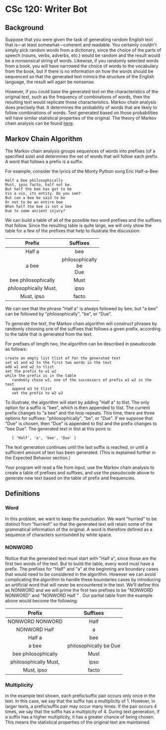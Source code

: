 # CSc 120: Writer Bot

## Background
Suppose that you were given the task of generating random English text that is—at least somewhat—coherent and readable. You certainly couldn't simply pick random words from a dictionary, since the choice of the parts of speech (nouns, verbs, adverbs, etc.) would be random and the result would be a nonsensical string of words. Likewise, if you randomly selected words from a book, you will have narrowed the choice of words to the vocabulary from the book, but if there is no information on how the words should be sequenced so that the generated text mimics the structure of the English language, the result will again be nonsense.

However, if you could base the generated text on the characteristics of the original text, such as the frequency of combinations of words, then the resulting text would replicate those characteristics.
Markov chain analysis does precisely that. It determines the probability of words that are likely to follow combinations of words. Text generated based on those probabilities will have similar statistical properties of the original. The theory of Markov chain analysis can be found [here](https://en.wikipedia.org/wiki/Markov_chain).

## Markov Chain Algorithm

The Markov chain analysis groups sequences of words into prefixes (of a specified size) and determines the set of words that will follow each prefix. A word that follows a prefix is a suffix.

For example, consider the lyrics of the Monty Python song Eric Half-a-Bee:

```
Half a bee philosophically
Must, ipso facto, half not be.
But half the bee has got to be
Vis a vis, its entity. Do you see?
But can a bee be said to be
Or not to be an entire bee
When half the bee is not a bee
Due to some ancient injury?
```

We can build a table of all of the possible two word prefixes and the suffixes that follow. Since the resulting table is quite large, we will only show the table for a few of the prefixes that help to illustrate the discussion:

|         Prefix        |        Suffixes        |
|:---------------------:|:----------------------:|
| Half a                | bee                    |
| a bee                 | philosophically<br>be<br>Due|
| bee philosophically   | Must                   |
| philosophically Must, | ipso                   |
| Must, ipso            | facto                  |

We can see that the phrase "Half a" is always followed by bee, but "a bee" can be followed by "philosophically", "be", or "Due".

To generate the text, the Markov chain algorithm will construct phrases by randomly choosing one of the suffixes that follows a given prefix, according to the table that is generated from the text.

For prefixes of length two, the algorithm can be described in pseudocode as follows:

```
create an empty list tlist of for the generated text
set w1 and w2 to the first two words in the text
add w1 and w2 to tlist
set the prefix to w1 w2
while the prefix is in the table
   randomly chose w3, one of the successors of prefix w1 w2 in the text
   append w3 to tlist
   set the prefix to w2 w3
```

To illustrate, the algorithm will start by adding "Half a" to tlist. The only option for a suffix is "bee", which is then appended to tlist. The current prefix changes to "a bee" and the loop repeats. This time, there are three options for suffixes: "philosophically", "be", or "Due". If we suppose that "Due" is chosen, then "Due" is appended to tlist and the prefix changes to "bee Due". The generated text in tlist at this point is:

```
   [ 'Half', 'a', 'bee', 'Due' ]
```

The text generation continues until the last suffix is reached, or until a sufficient amount of text has been generated. (This is explained further in the Expected Behavior section.)

Your program will read a file from input, use the Markov chain analysis to create a table of prefixes and suffixes, and use the pseudocode above to generate new text based on the table of prefix and frequencies.

## Definitions

### Word
In this problem, we want to keep the punctuation. We want "hurried" to be distinct from "hurried!" so that the generated text will retain some of the grammatical information of the original. A word is therefore defined as a sequence of characters surrounded by white space.

### NONWORD
Notice that the generated text must start with "Half a", since those are the first two words of the text. But to build the table, every word must have a prefix. The prefixes for "Half" and "a" at the beginning are boundary cases that would need to be considered in the algorithm. However we can avoid complicating the algorithm to handle these boundaries cases by introducing an artificial word that will never be encountered in the text. We'll define this as NONWORD and we will prime the first two prefixes to be "NONWORD NONWORD" and "NONWORD Half " . Our partial table from the example above would become the following:

|         Prefix        |        Suffixes        |
|:---------------------:|:----------------------:|
| NONWORD NONWORD       | Half                   |
| NONWORD Half          | a                      |
| Half a                | bee                    |
| a bee                 | philosophically be Due |
| bee philosophically   | Must                   |
| philosophically Must, | ipso                   |
| Must, ipso            | facto                  |

### Multiplicity
In the example text shown, each prefix/suffix pair occurs only once in the text. In this case, we say that the suffix has a multiplicity of 1. However, in larger texts, a prefix/suffix pair may occur many times. If the pair occurs 4 times, we say that the suffix has a multiplcity of 4. During text generation, if a suffix has a higher multiplicity, it has a greater chance of being chosen. This means the statistical properties of the original text are maintained.
